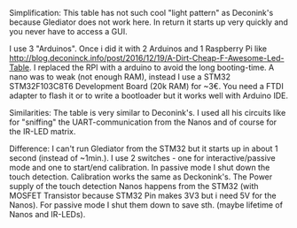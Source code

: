 Simplification:
This table has not such cool "light pattern" as Deconink's because Glediator does not work here.
In return it starts up very quickly and you never have to access a GUI. 

I use 3 "Arduinos". Once i did it with 2 Arduinos and 1 Raspberry Pi like http://blog.deconinck.info/post/2016/12/19/A-Dirt-Cheap-F-Awesome-Led-Table. 
I replaced the RPI with a arduino to avoid the long booting-time. A nano was to weak (not enough RAM), instead I use a STM32 STM32F103C8T6 Development Board (20k RAM) for ~3€. You need a FTDI adapter to flash it or to write a bootloader but it works well with Arduino IDE.


Similarities:
The table is very similar to Deconink's. 
I used all his circuits like for "sniffing" the UART-communication from the Nanos and of course for the IR-LED matrix.


Difference:
I can't run Glediator from the STM32 but it starts up in about 1 second (instead of ~1min.).
I use 2 switches - one for interactive/passive mode and one to start/end calibration. 
In passive mode I shut down the touch detection. Calibration works the same as Deckonink's. 
The Power supply of the touch detection Nanos happens from the STM32 (with MOSFET Transistor because STM32 Pin makes 3V3 but i need 5V for the Nanos). 
For passive mode I shut them down to save sth. (maybe lifetime of Nanos and IR-LEDs).

